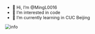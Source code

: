 - 👋 Hi, I’m @MingL0016
- 👀 I’m interested in code
- 🌱 I’m currently learning in CUC Beijing  


![info](https://github-readme-stats.vercel.app/api?username=MingL0016&show_icons=true&count_private=true&hide=prs&theme=default_repocard)
<!---
MingL0016/MingL0016 is a ✨ special ✨ repository because its `README.md` (this file) appears on your GitHub profile.
You can click the Preview link to take a look at your changes.
--->
